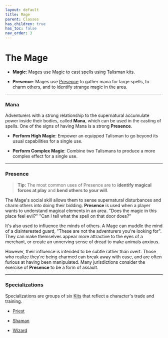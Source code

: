```yaml
---
layout: default
title: Mage
parent: Classes
has_children: true
has_toc: false
nav_order: 3
---
```


# The Mage

- **<span style="color: {{ site.mage_color }}">Magic</span>**: Mages use [Magic](../../more/skills/magic.html) to cast spells using Talisman kits.

- **<span style="color: {{ site.mage_color }}">Presence</span>**: Mages use [Presence](../../more/skills/presence.html) to gather mana for large spells, to charm others, and to identify strange magic in the area.

---

### Mana

Adventurers with a strong relationship to the supernatural accumulate power inside their bodies, called **Mana**, which can be used in the casting of spells. One of the signs of having Mana is a strong **<span style="color: {{ site.mage_color }}">Presence</span>**.

- **Perform High Magic**: Empower an equipped Talisman to go beyond its usual capabilities for a single use.

- **Perform Complex Magic**: Combine two Talismans to produce a more complex effect for a single use.

---

### Presence

> **Tip:** The most common uses of Presence are to **identify magical forces at play** and **bend others to your will**.

The Mage's social skill allows them to sense supernatural disturbances and charm others into doing their bidding. **<span style="color: {{ site.mage_color }}">Presence</span>** is used when a player wants to understand magical elements in an area. "Does the magic in this place feel evil?" "Can I tell what the spell on that door does?"

It's also used to influence the minds of others. A Mage can muddle the mind of a disinterested guard, "These are not the adventurers you're looking for". They can make themselves appear more attractive to the eyes of a merchant, or create an unnerving sense of dread to make animals anxious.

However, their influence is intended to be subtle rather than overt. Those who realize they're being charmed can break away with ease, and are often furious at having been manipulated. Many jurisdictions consider the exercise of **<span style="color: {{ site.mage_color }}">Presence</span>** to be a form of assault.

---

### Specializations

Specializations are groups of six [Kits](../../gameplay/kits.html) that reflect a character's trade and training. 

* [Priest](../../more/specializations/priest.html)

* [Shaman](../../more/specializations/shaman.html)

* [Wizard](../../more/specializations/wizard.html)
